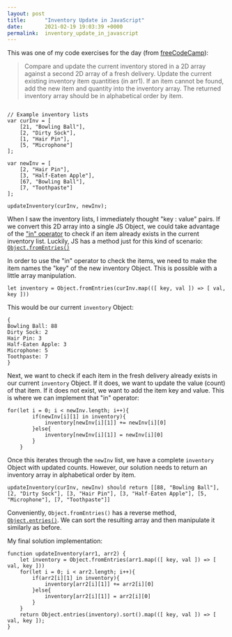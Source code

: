 ```yaml
---
layout: post
title:      "Inventory Update in JavaScript"
date:       2021-02-19 19:03:39 +0000
permalink:  inventory_update_in_javascript
---
```


This was one of my code exercises for the day (from [freeCodeCamp](https://www.freecodecamp.org/)): 

> Compare and update the current inventory stored in a 2D array against a second 2D array of a fresh delivery. Update the current existing inventory item quantities (in arr1). If an item cannot be found, add the new item and quantity into the inventory array. The returned inventory array should be in alphabetical order by item.
> 

```

// Example inventory lists
var curInv = [
    [21, "Bowling Ball"],
    [2, "Dirty Sock"],
    [1, "Hair Pin"],
    [5, "Microphone"]
];

var newInv = [
    [2, "Hair Pin"],
    [3, "Half-Eaten Apple"],
    [67, "Bowling Ball"],
    [7, "Toothpaste"]
];

updateInventory(curInv, newInv);
```

When I saw the inventory lists, I immediately thought "key : value" pairs. If we convert this 2D array into a single JS Object, we could take advantage of the ["in" operator](https://developer.mozilla.org/en-US/docs/Web/JavaScript/Reference/Operators/in) to check if an item already exists in the current inventory list. Luckily, JS has a method just for this kind of scenario: [`Object.fromEntries()`](https://developer.mozilla.org/en-US/docs/Web/JavaScript/Reference/Global_Objects/Object/fromEntries)

In order to use the "in" operator to check the items, we need to make the item names the "key" of the new inventory Object. This is possible with a little array manipulation.
```
let inventory = Object.fromEntries(curInv.map(([ key, val ]) => [ val, key ]))
```
This would be our current `inventory` Object:
```
{
Bowling Ball: 88
Dirty Sock: 2
Hair Pin: 3
Half-Eaten Apple: 3
Microphone: 5
Toothpaste: 7
}
```
Next, we want to check if each item in the fresh delivery already exists in our current `inventory` Object. If it does, we want to update the value (count) of that item. If it does not exist, we want to add the item key and value. This is where we can implement that "in" operator:
```
for(let i = 0; i < newInv.length; i++){
        if(newInv[i][1] in inventory){
            inventory[newInv[i][1]] += newInv[i][0]
        }else{
            inventory[newInv[i][1]] = newInv[i][0]
        }
    }
```
Once this iterates through the `newInv` list, we have a complete `inventory` Object with updated counts. However, our solution needs to return an inventory array in alphabetical order by item.
```
updateInventory(curInv, newInv) should return [[88, "Bowling Ball"], [2, "Dirty Sock"], [3, "Hair Pin"], [3, "Half-Eaten Apple"], [5, "Microphone"], [7, "Toothpaste"]]
```
Conveniently, `Object.fromEntries()` has a reverse method, [`Object.entries()`](https://developer.mozilla.org/en-US/docs/Web/JavaScript/Reference/Global_Objects/Object/entries). We can sort the resulting array and then manipulate it similarly as before.  

My final solution implementation:
```
function updateInventory(arr1, arr2) {
    let inventory = Object.fromEntries(arr1.map(([ key, val ]) => [ val, key ]))
    for(let i = 0; i < arr2.length; i++){
        if(arr2[i][1] in inventory){
            inventory[arr2[i][1]] += arr2[i][0]
        }else{
            inventory[arr2[i][1]] = arr2[i][0]
        }
    }
    return Object.entries(inventory).sort().map(([ key, val ]) => [ val, key ]);
}
```

